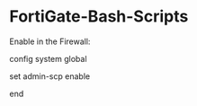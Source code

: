 # FortiGate-Bash-Scripts

Enable in the Firewall:

config system global

 set admin-scp enable 
 
end
